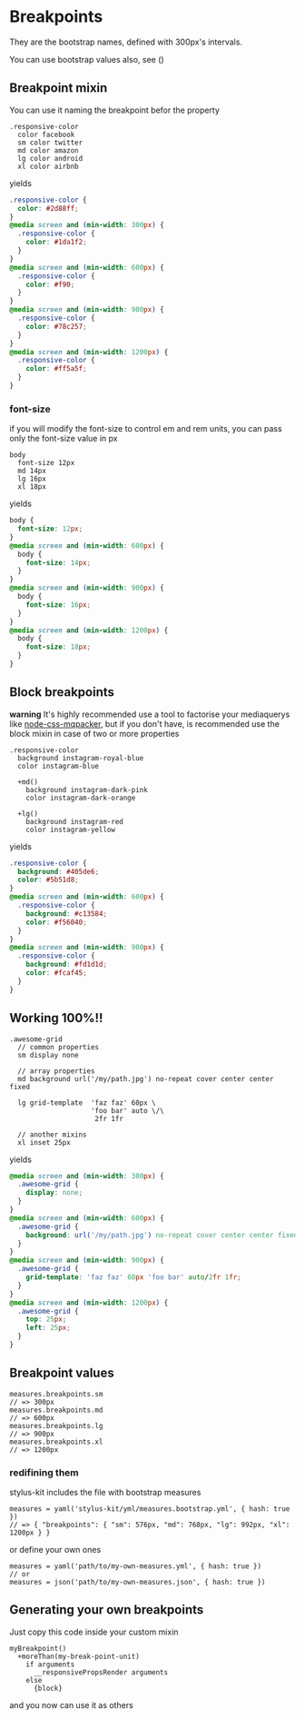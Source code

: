 [node-css-mqpacker]: https://github.com/hail2u/node-css-mqpacker

# Breakpoints

They are the bootstrap names, defined with 300px's intervals.

You can use bootstrap values also, see ()

## Breakpoint mixin

You can use it naming the breakpoint befor the property

```stylus
.responsive-color
  color facebook
  sm color twitter
  md color amazon
  lg color android
  xl color airbnb
```

yields

```css
.responsive-color {
  color: #2d88ff;
}
@media screen and (min-width: 300px) {
  .responsive-color {
    color: #1da1f2;
  }
}
@media screen and (min-width: 600px) {
  .responsive-color {
    color: #f90;
  }
}
@media screen and (min-width: 900px) {
  .responsive-color {
    color: #78c257;
  }
}
@media screen and (min-width: 1200px) {
  .responsive-color {
    color: #ff5a5f;
  }
}
```

### font-size

if you will modify the font-size to control em and rem units, you can pass only the font-size
value in px

```stylus
body
  font-size 12px
  md 14px
  lg 16px
  xl 18px
```

yields

```css
body {
  font-size: 12px;
}
@media screen and (min-width: 600px) {
  body {
    font-size: 14px;
  }
}
@media screen and (min-width: 900px) {
  body {
    font-size: 16px;
  }
}
@media screen and (min-width: 1200px) {
  body {
    font-size: 18px;
  }
}
```

## Block breakpoints

**warning** It's highly recommended use a tool to factorise your mediaquerys like
[node-css-mqpacker], but if you don't have, is recommended use the block mixin in case of two
or more properties

```stylus
.responsive-color
  background instagram-royal-blue
  color instagram-blue

  +md()
    background instagram-dark-pink
    color instagram-dark-orange

  +lg()
    background instagram-red
    color instagram-yellow
```

yields

```css
.responsive-color {
  background: #405de6;
  color: #5b51d8;
}
@media screen and (min-width: 600px) {
  .responsive-color {
    background: #c13584;
    color: #f56040;
  }
}
@media screen and (min-width: 900px) {
  .responsive-color {
    background: #fd1d1d;
    color: #fcaf45;
  }
}
```

## Working 100%!!

```stylus
.awesome-grid
  // common properties
  sm display none

  // array properties
  md background url('/my/path.jpg') no-repeat cover center center fixed

  lg grid-template  'faz faz' 60px \
                    'foo bar' auto \/\
                     2fr 1fr

  // another mixins
  xl inset 25px
```

yields

```css
@media screen and (min-width: 300px) {
  .awesome-grid {
    display: none;
  }
}
@media screen and (min-width: 600px) {
  .awesome-grid {
    background: url('/my/path.jpg') no-repeat cover center center fixed;
  }
}
@media screen and (min-width: 900px) {
  .awesome-grid {
    grid-template: 'faz faz' 60px 'foo bar' auto/2fr 1fr;
  }
}
@media screen and (min-width: 1200px) {
  .awesome-grid {
    top: 25px;
    left: 25px;
  }
}
```

## Breakpoint values

```stylus
measures.breakpoints.sm
// => 300px
measures.breakpoints.md
// => 600px
measures.breakpoints.lg
// => 900px
measures.breakpoints.xl
// => 1200px
```

### redifining them

stylus-kit includes the file with bootstrap measures

```stylus
measures = yaml('stylus-kit/yml/measures.bootstrap.yml', { hash: true })
// => { "breakpoints": { "sm": 576px, "md": 768px, "lg": 992px, "xl": 1200px } }
```

or define your own ones

```stylus
measures = yaml('path/to/my-own-measures.yml', { hash: true })
// or
measures = json('path/to/my-own-measures.json', { hash: true })
```

## Generating your own breakpoints

Just copy this code inside your custom mixin

```stylus
myBreakpoint()
  +moreThan(my-break-point-unit)
    if arguments
      __responsivePropsRender arguments
    else
      {block}
```

and you now can use it as others
